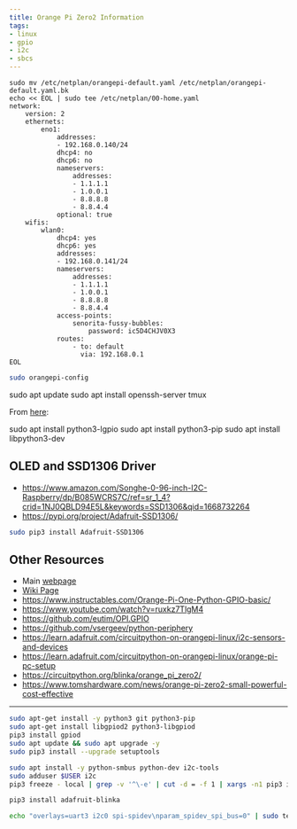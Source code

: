 ```yaml
---
title: Orange Pi Zero2 Information
tags: 
- linux
- gpio
- i2c
- sbcs
---
```


```
sudo mv /etc/netplan/orangepi-default.yaml /etc/netplan/orangepi-default.yaml.bk
echo << EOL | sudo tee /etc/netplan/00-home.yaml
network:
    version: 2
    ethernets:
        eno1:
            addresses:
            - 192.168.0.140/24
            dhcp4: no
            dhcp6: no
            nameservers:
                addresses:
                - 1.1.1.1
                - 1.0.0.1
                - 8.8.8.8
                - 8.8.4.4
            optional: true
    wifis:
        wlan0:
            dhcp4: yes
            dhcp6: yes
            addresses:
            - 192.168.0.141/24
            nameservers:
                addresses:
                - 1.1.1.1
                - 1.0.0.1
                - 8.8.8.8
                - 8.8.4.4
            access-points:
                senorita-fussy-bubbles:
                    password: ic5D4CHJV0X3
            routes:
                - to: default
                  via: 192.168.0.1
EOL
```



```bash
sudo orangepi-config
```


sudo apt update
sudo apt install openssh-server tmux

From [here](https://ubuntu.com/tutorials/gpio-on-raspberry-pi#1-overview):


sudo apt install python3-lgpio
sudo apt install python3-pip
sudo apt install libpython3-dev

## OLED and SSD1306 Driver

- <https://www.amazon.com/Songhe-0-96-inch-I2C-Raspberry/dp/B085WCRS7C/ref=sr_1_4?crid=1NJ0QBLD94E5L&keywords=SSD1306&qid=1668732264>
- https://pypi.org/project/Adafruit-SSD1306/

```bash
sudo pip3 install Adafruit-SSD1306
```

## Other Resources

* Main [webpage](http://www.orangepi.org/html/hardWare/computerAndMicrocontrollers/details/Orange-Pi-Zero-2.html)
* [Wiki Page](http://www.orangepi.org/orangepiwiki/index.php/Orange_Pi_Zero_2)
* <https://www.instructables.com/Orange-Pi-One-Python-GPIO-basic/>
* <https://www.youtube.com/watch?v=ruxkz7TlgM4>
* <https://github.com/eutim/OPI.GPIO>
* <https://github.com/vsergeev/python-periphery>
* <https://learn.adafruit.com/circuitpython-on-orangepi-linux/i2c-sensors-and-devices>
* <https://learn.adafruit.com/circuitpython-on-orangepi-linux/orange-pi-pc-setup>
* <https://circuitpython.org/blinka/orange_pi_zero2/>
* <https://www.tomshardware.com/news/orange-pi-zero2-small-powerful-cost-effective>

----------------

```bash
sudo apt-get install -y python3 git python3-pip
sudo apt-get install libgpiod2 python3-libgpiod
pip3 install gpiod
sudo apt update && sudo apt upgrade -y
sudo pip3 install --upgrade setuptools

sudo apt install -y python-smbus python-dev i2c-tools
sudo adduser $USER i2c
pip3 freeze - local | grep -v '^\-e' | cut -d = -f 1 | xargs -n1 pip3 install -U

pip3 install adafruit-blinka

echo "overlays=uart3 i2c0 spi-spidev\nparam_spidev_spi_bus=0" | sudo tee -a /boot/orangepiEnv.txt
